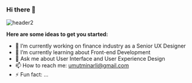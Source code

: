 ### Hi there 👋


![header2](https://github.com/umutminarli/umutminarli/assets/54308767/22f04de4-4b23-492b-a5bf-4526992b264b)


**Here are some ideas to get you started:**

- 🔭 I’m currently working on finance industry as a Senior UX Designer
- 🌱 I’m currently learning about Front-end Development
- 💬 Ask me about User Interface and User Experience Design
- 📫 How to reach me: umutminarli@gmail.com
- ⚡ Fun fact: ...
